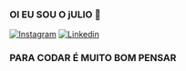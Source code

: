 ### OI EU SOU O jULIO 👋

[![Instagram](https://img.shields.io/badge/Instagram-E4405F?style=for-the-badge&logo=instagram&logoColor=white)](https://instagram.com/juliodev2022)
[![Linkedin](https://img.shields.io/badge/LinkedIn-0077B5?style=for-the-badge&logo=linkedin&logoColor=white)](http://linkdin.com/julio-cesar)

### PARA CODAR É MUITO BOM PENSAR ###
